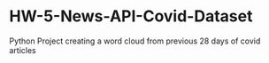 # HW-5-News-API-Covid-Dataset
Python Project creating a word cloud from previous 28 days of covid articles
